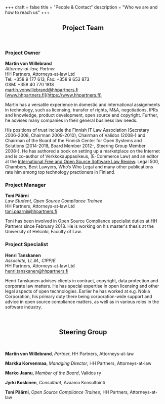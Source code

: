 +++
draft = false
title = "People & Contact"
description = "Who we are and how to reach us"
+++

<h2 style="text-align: center">Project Team</h2><br />

### Project Owner

**Martin von Willebrand**  
_Attorney-at-law, Partner_  
HH Partners, Attorneys-at-law Ltd  
Tel: +358 9 177 613, Fax: +358 9 653 873  
GSM: +358 40 770 1818  
<martin.vonwillebrand@hhpartners.fi>  
[www.hhpartners.fi](https://www.hhpartners.fi)

Martin has a versatile experience in domestic and international assignments in technology, such as licensing, transfer of rights, M&A, negotiations, IPRs and knowledge, product development, open source and copyright. Further, he advises many companies in their general business law needs.

His positions of trust include the Finnish IT Law Association (Secretary 2006-2008, Chairman 2009-2010), Chairman of Validos (2008-) and Chairman of the Board of the Finnish Center for Open Systems and Solutions (2014-2018, Board Member 2012-, Steering Group Member 2008-). He has authored a book on setting up a marketplace on the Internet and is co-author of Verkkokauppaoikeus, (E-Commerce Law) and an editor at the [International Free and Open Source Software Law Review](https://ifosslr.org/). Legal 500, Chambers, Best Lawyers, Who’s Who Legal and many other publications rate him among top technology practioners in Finland.

### Project Manager

**Toni Päärni**  
_Law Student, Open Source Compliance Trainee_  
HH Partners, Attorneys-at-law Ltd  
<toni.paarni@hhpartners.fi>

Toni has been involved in Open Source Compliance specialist duties at HH Partners since February 2018. He is working on his master's thesis at the University of Helsinki, Faculty of Law.

### Project Specialist

**Henri Tanskanen**  
_Associate, LL.M., CIPP/E_  
HH Partners, Attorneys-at-law Ltd  
<henri.tanskanen@hhpartners.fi>

Henri Tanskanen advises clients in contract, copyright, data protection and corporate law matters. He has special expertise in open licensing and other legal aspects of open technologies. Earlier he has worked at e.g. Nokia Corporation, his primary duty there being corporation-wide support and advice in open source compliance matters, as well as in various roles in the software industry.

<br /><h2 style="text-align: center">Steering Group</h2><br />

**Martin von Willebrand**, _Partner_, HH Partners, Attorneys-at-law

**Markku Korvenmaa**, _Managing Director_, HH Partners, Attorneys-at-law

**Marko Jaanu**, _Member of the Board_, Validos ry

**Jyrki Koskinen**, _Consultant_, Avaamo Konsultointi

**Toni Päärni**, _Open Source Compliance Trainee_, HH Partners, Attorneys-at-law
